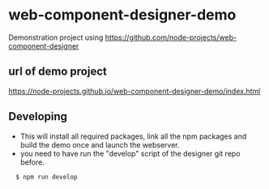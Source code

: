 # web-component-designer-demo

Demonstration project using https://github.com/node-projects/web-component-designer

## url of demo project

https://node-projects.github.io/web-component-designer-demo/index.html

## Developing

  * This will install all required packages, link all the npm packages and build the demo once and launch the webserver.
  * you need to have run the "develop" script of the designer git repo before.

```
  $ npm run develop
```

